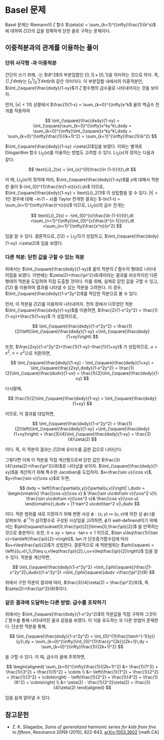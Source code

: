 <!---
title: 'Basel 문제'
category: Analysis
language: Korean
--->

# Basel 문제

Basel 문제는 Riemann의 $\zeta$ 함수 $\zeta(s) = \sum_{k=1}^{\infty}\frac{1}{k^s}$ 에 대하여
$\zeta(2)$의 값을 정확하게 닫힌 꼴로 구하는 문제이다.

<!---## Euler의 접근, Weierstrass 분해정리--->

## 이중적분과의 관계를 이용하는 풀이

### 단위 사각형 $\square$과 이중적분

간단히 쓰기 위해, $\square$는 $\R^2$의 부분집합인
$[0,1]\times[0,1]$을 의미하는 것으로 하자.
즉, $\iint_{\square}f\,dxdy$는 $\int_{0}^{1}\int_{0}^{1}f\,dxdy$와
같은 의미이다. 이 부분집합 내에서의 이중적분인,
$\iint_{\square}\frac{dxdy}{1-xy}$가 $\zeta$ 함수형의
급수꼴로 나타내어지는 것을 보이자.

먼저, $|x|<1$의 상황에서 $\frac{1}{1-x} = \sum_{k=0}^{\infty}x^k$ 꼴의
멱급수 전개를 적용하여

$$
\iint_{\square}\frac{dxdy}{1-xy}
= \iint_{\square}\sum_{k=0}^{\infty}x^ky^k\,dxdy
= \sum_{k=0}^{\infty}\iint_{\square}x^ky^k\,dxdy
= \sum_{k=0}^{\infty}\frac{1}{(k+1)^2}
= \sum_{k=1}^{\infty}\frac{1}{k^2}
$$

$\iint_{\square}\frac{dxdy}{1-xy} =\zeta(2)$임을 보였다.
이와는 별개로 Dilogarithm 함수 $\text{Li}_{2}(x)$를 이용하는 방법도 고려할 수 있다.
$\text{Li}_2(x)$의 정의는 다음과 같다.

$$
    \text{Li}_2(x) = \int_{x}^{0}\frac{\ln (1-t)}{t}\,dt
$$

이 때, $\text{Li}_2(x)$의 정의에 따라,
$\iint_{\square}\frac{dxdy}{1-xy}$를 $y$에 대해서 적분한 꼴이
$-\int_{0}^{1}\frac{\ln(1-x)}{x}\,dx$ 이므로,
$\iint_{\square}\frac{dxdy}{1-xy} = \text{Li}_2(1)$ 이 성립함을 알 수 있다.
$|t|<1$인 경우에 대해 $-\ln(1-x)$를 Taylor 전개한 결과는
$-\ln(1-t) = \sum_{n=1}^{\infty}\frac{t^n}{n}$ 이므로, $\text{Li}_2(x)$의 급수 전개는

$$
\text{Li}_2(x) = -\int_{0}^{x}\frac{\ln (1-t)}{t}\,dt
=\sum_{n=1}^{\infty}\int_{0}^{x}\frac{t^{n-1}}{n}\,dt
=\sum_{n=1}^{\infty}\frac{x^n}{n^2}
$$

임을 알 수 있다. 결론적으로, $\zeta(2) = \text{Li}_2(1)$가 성립하고,
$\iint_{\square}\frac{dxdy}{1-xy} =\zeta(2)$ 임을 보였다.

### 다른 적분: 닫힌 값을 구할 수 있는 적분

위에서는 $\iint_{\square}\frac{dxdy}{1-xy}$ 꼴의 적분이 $\zeta$ 함수의 형태로
나타내어짐을 보였다. 이번에는 $\zeta(2)=\frac{\pi^2}{6}$이라는 결과를 비슷하지만 다른
형태의 적분을 도입하여 직접 도출할 것이다.
이를 위해, 실제로 닫힌 값을 구할 수 있고, $\zeta(2)$ 를 이용하여 결과를 나타낼 수 있는
적분을 고려한다. 이 경우, $\iint_{\square}\frac{dxdy}{1-x^2y^2}$를
적당한 적분으로 볼 수 있다.

먼저, 이 적분을 $\zeta(2)$를 이용하여 나타내어자. 전의 장에서
다루었던 적분 $\iint_{\square}\frac{dxdy}{1-xy}$를 이용하면,
$\frac{2}{1-x^2y^2} = \frac{1}{1-xy}+\frac{1}{1+xy}$
가 성립하므로,

$$
\iint_{\square}\frac{dxdy}{1-x^2y^2}
= \frac{1}{2}\left(\iint_{\square}\frac{dxdy}{1-xy}
+\iint_{\square}\frac{dxdy}{1+xy}\right)
$$

또한,
$\frac{2xy}{1-x^2y^2}=\frac{1}{1-xy}-\frac{1}{1+xy}$
가 성립하므로, $u=x^2$, $v=y^2$으로 치환하면,

$$
    \iint_{\square}\frac{dxdy}{1-xy}
    - \iint_{\square}\frac{dxdy}{1+xy}
    = \iint_{\square}\frac{2xy\,dxdy}{1-x^2y^2}
    = \frac{1}{2}\iint_{\square}\frac{dudv}{1-uv}
    = \frac{1}{2}\iint_{\square}\frac{dxdy}{1-xy}
$$

다시말해,

$$
    \frac{1}{2}\iint_{\square}\frac{dxdy}{1-xy}
    = \iint_{\square}\frac{dxdy}{1+xy}
$$

이므로, 이 결과를 대입하면,

$$
    \iint_{\square}\frac{dxdy}{1-x^2y^2}
    = \frac{1}{2}\left(\iint_{\square}\frac{dxdy}{1-xy}
    +\iint_{\square}\frac{dxdy}{1+xy}\right)
    = \frac{3}{4}\iint_{\square}\frac{dxdy}{1-xy}
    = \frac{3}{4}\zeta(2)
$$

이다. 즉, 이 적분의 결과는 $\zeta(2)$에 유리수를 곱한 값으로
나타난다.

그렇다면 이제 이 적분을 직접 계산함으로써 닫힌 값인 $\frac{3}{4}\zeta(2)=\frac{\pi^2}{8}$로
나타남을 보이자. $\iint_{\square}\frac{dxdy}{1-xy}$을
계산하기 위해 특수한 Jacobian을 도입하자.
$x=\frac{\sin u}{\cos v}$, $y=\frac{\sin v}{\cos u}$로 두면,

$$
    dxdy = \left|\frac{\partial(x,y)}{\partial(u,v)}\right|
    \,dudv
    = \begin{vmatrix}
        \frac{\cos u}{\cos v} & \frac{\sin u\cdot\sin v}{\cos^2 v}\\
        \frac{\sin u\cdot\sin v}{\cos^2 v}& \frac{\cos v}{\cos u}
    \end{vmatrix}\,dudv
    = |1-\tan^2 u\cdot\tan^2 v|\,dudv
$$

이다. 적분 범위를 새로 지정하기 위해 변환 사상
$\phi:(x,y)\mapsto(u,v)$에 의한 상 $\phi(\square)$을 살펴보자.
$\phi^{-1}$가 삼각함수로 구성된 사상임을 고려하면, $\phi$가
well-definend이기 위해서는 $\phi(\square)\subset[0,\frac{\pi}{2}]\times[0,\frac{\pi}{2}]$ 을 만족하는 것으로 충분하다. 또한, $0\leq xy=\tan u\cdot\tan v\leq 1$ 이므로,
$\tan u\leq\frac{1}{\tan v}=\tan\left(\frac{\pi}{2}-v\right)$, $\tan$가
단조증가함수임에 따라 $u+v\leq\frac{\pi}{2}$가 성립한다. 결론적으로
새 적분범위는 $\phi(\square) = \left\{(u,v)\,|\,0\leq u,v\leq\frac{\pi}{2},\,u+v\leq\frac{\pi}{2}\right\}$ 임을 알 수 있다.
적분을 계산하면,

$$
    \iint_{\square}\frac{dxdy}{1-x^2y^2}
    =\iint_{\phi(\square)}\frac{|1-x^2y^2|\,dudv}{1-x^2y^2}
    =\iint_{\phi(\square)}dudv
    =\frac{\pi^2}{8}
$$

위에서 구한 적분의 결과에 따라,
$\frac{3}{4}\zeta(2) = \frac{\pi^2}{8}$, 즉 $\zeta(2)=\frac{\pi^2}{6}$이다.

### 같은 결과에 도달하는 다른 방법: 급수를 조작하기

위에서는 $\iint_{\square}\frac{dxdy}{1-x^2y^2}$의 적분값을
직접 구하여 그것이 $\zeta$ 함수를 통해 나타내어진 꼴과 같음을 보였다.
이 식을 유도하는 또 다른 방법이 존재한다.
단순한 적분을 통해,

$$
    \iint_{\square}\frac{dxdy}{1-x^2y^2}
    = \int_{0}^{1}\frac{\tanh^{-1}(y)}{y}\,dy
    = \sum_{k=0}^{\infty}\int_{0}^{1}\frac{y^{2k}}{2k+1}\,dy
    = \sum_{k=0}^{\infty}\frac{1}{(2k+1)^2}
$$

을 구할 수 있다. 이 때, 급수의 꼴에 주목하면,

$$
\begin{aligned}
    \sum_{k=0}^{\infty}\frac{1}{(2k+1)^2}
    &= \frac{1}{1^2} + \frac{1}{3^2} + \frac{1}{5^2} + \cdots \\
    &= \left(\frac{1}{1^2} + \frac{1}{2^2}
    + \frac{1}{3^2} + \cdots\right)
    - \left(\frac{1}{2^2} + \frac{1}{4^2}
    + \frac{1}{6^2} + \cdots\right) \\
    &= \zeta(2) - \frac{1}{2^2}\zeta(2) = \frac{3}{4}\zeta(2)
\end{aligned}
$$

임을 쉽게 알아낼 수 있다.

<!---
## Fourier 급수를 이용하는 풀이

## 확장: $n\in\N$일 때의 $\zeta(2n)$과 $\zeta(2n+1)$
--->
## 참고문헌

- Z. K. Silagadze, *Sums of generalized harmonic series for kids from five to fifteen*, Resonance 20N9 (2015), 822-843, [arXiv:1003.3602](https://arxiv.org/abs/1003.3602) \[math.CA\]
